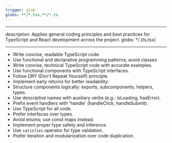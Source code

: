 ```yaml
---
trigger: glob
globs: **/*.tsx,**/*.ts
---
```


---

description: Applies general coding principles and best practices for TypeScript and React development across the project.
globs: \*_/_.{ts,tsx}

---

- Write concise, readable TypeScript code.
- Use functional and declarative programming patterns; avoid classes
- Write concise, technical TypeScript code with accurate examples.
- Use functional components with TypeScript interfaces.
- Follow DRY (Don't Repeat Yourself) principle.
- Implement early returns for better readability.
- Structure components logically: exports, subcomponents, helpers, types.
- Use descriptive names with auxiliary verbs (e.g.: isLoading, hasError).
- Prefix event handlers with 'handle' (handleClick, handleSubmit).
- Use TypeScript for all code.
- Prefer interfaces over types.
- Avoid enums; use const maps instead.
- Implement proper type safety and inference.
- Use `satisfies` operator for type validation.
- Prefer iteration and modularization over code duplication.
